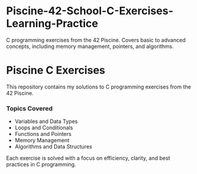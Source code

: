 # Piscine-42-School-C-Exercises-Learning-Practice
C programming exercises from the 42 Piscine. Covers basic to advanced concepts, including memory management, pointers, and algorithms.
# Piscine C Exercises  
This repository contains my solutions to C programming exercises from the 42 Piscine.  

### Topics Covered  
- Variables and Data Types  
- Loops and Conditionals  
- Functions and Pointers  
- Memory Management  
- Algorithms and Data Structures  

Each exercise is solved with a focus on efficiency, clarity, and best practices in C programming.  
